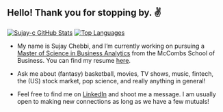 ## Hello! Thank you for stopping by. :v:

[![Sujay-c GitHub Stats](https://github-readme-stats.vercel.app/api?username=sujay-c&theme=tokyonight)](https://github.com/sujay-c)
[![Top Languages](https://github-readme-stats.vercel.app/api/top-langs/?username=sujay-c&layout=compact&theme=nord)](https://github.com/anuraghazra/github-readme-stats)

- My name is Sujay Chebbi, and I’m currently working on pursuing a [Master of Science in Business Analytics](https://www.mccombs.utexas.edu/Master-of-Science-in-Business-Analytics) from the McCombs School of Business. You can find my resume [here](https://github.com/sujay-c/resume/blob/main/Sujay-Chebbi__Resume_.pdf).

- Ask me about (fantasy) basketball, movies, TV shows, music, fintech, the (US) stock market, pop science, and really anything in general!

- Feel free to find me on [LinkedIn](https://www.linkedin.com/in/sujaychebbi/) and shoot me a message. I am usually open to making new connections as long as we have a few mutuals!

<!--
sujay-c/sujay-c** is a ✨ _special_ ✨ repository because its `README.md` (this file) appears on your GitHub profile.

Here are some ideas to get you started:

- 👯 I’m looking to collaborate on ...

- 🤔 I’m looking for help with ...

- ⚡ Fun fact: ...

 🌱 I’m currently learning various courses in my graduate program, but often get distracted as I read a lot about programming. At the crux of my persona, this defines me: someone knowledgeable about various concepts on a face-level, but no real in-depth knowledge. In short, I read too much and do too little. I'm trying to fix that. I have, what I think, is a solid grasp on Python and R, and I want to dive into more web development in my free time. I've been meaning to dive deeper into JavaScript for a while now but never really knew where to start. Obviously, the program I'm pursuing + looking and applying for jobs + networking + prepping for interviews takes up a lot of my time, but as the the spring semester comes to a close and graduation is looming in the horizon, I find myself hungry for more. I found a [Stanford course about web security](https://web.stanford.edu/class/cs253/) created by [Feross](https://github.com/feross) which combines web development and web security, but it would probably be a little bit too advanced for me. However, after taking a closer look at the structure of the course, I really like how he has compiled the lecture notes + the videos are all available for free on [YouTube](https://www.youtube.com/playlist?list=PL1y1iaEtjSYiiSGVlL1cHsXN_kvJOOhu-)! Eventually, I plan on building my own website, so I can make this about section a little less wordy and leave my GitHub for what it is supposed to be - a simple collection of my projects.

If you've read or even skimmed to the bottom to see this message, thank you!

-->
